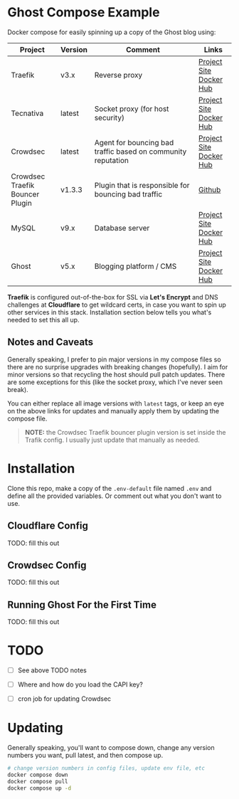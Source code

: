 # Ghost Compose Example
Docker compose for easily spinning up a copy of the Ghost blog using:

| Project | Version | Comment | Links |
|----|----|----|----|
| Traefik | v3.x | Reverse proxy | [Project Site](https://traefik.io/) <br> [Docker Hub](https://hub.docker.com/_/traefik) |
| Tecnativa | latest | Socket proxy (for host security) | [Project Site](https://github.com/Tecnativa/docker-socket-proxy) <br> [Docker Hub](https://hub.docker.com/r/tecnativa/docker-socket-proxy) |
| Crowdsec | latest | Agent for bouncing bad traffic based on community reputation | [Project Site](https://www.crowdsec.net/) <br> [Docker Hub](https://hub.docker.com/r/crowdsecurity/crowdsec) |
| Crowdsec Traefik<br>Bouncer Plugin | v1.3.3 | Plugin that is responsible for bouncing bad traffic | [Github](https://github.com/maxlerebourg/crowdsec-bouncer-traefik-plugin) |
| MySQL | v9.x | Database server | [Project Site](https://www.mysql.com/) <br> [Docker Hub](https://hub.docker.com/_/mysql) |
| Ghost | v5.x | Blogging platform / CMS | [Project Site](https://ghost.org/) <br> [Docker Hub](https://hub.docker.com/_/ghost) |


**Traefik** is configured out-of-the-box for SSL via **Let's Encrypt** and DNS challenges at **Cloudflare** to get wildcard certs, in case you want to spin up other services in this stack. Installation section below tells you what's needed to set this all up.



## Notes and Caveats
Generally speaking, I prefer to pin major versions in my compose files so there are no surprise upgrades with breaking changes (hopefully). I aim for minor versions so that recycling the host should pull patch updates. There are some exceptions for this (like the socket proxy, which I've never seen break).

You can either replace all image versions with `latest` tags, or keep an eye on the above links for updates and manually apply them by updating the compose file.

> **NOTE:** the Crowdsec Traefik bouncer plugin version is set inside the Trafik config. I usually just update that manually as needed.


# Installation
Clone this repo, make a copy of the `.env-default` file named `.env` and define all the provided variables. Or comment out what you don't want to use.

## Cloudflare Config

TODO: fill this out

## Crowdsec Config

TODO: fill this out

## Running Ghost For the First Time

TODO: fill this out



# TODO
 - [ ] See above TODO notes
 - [ ] Where and how do you load the CAPI key?
 - [ ] cron job for updating Crowdsec



# Updating
Generally speaking, you'll want to compose down, change any version numbers you want, pull latest, and then compose up.

```bash
# change version numbers in config files, update env file, etc
docker compose down
docker compose pull
docker compose up -d
```
